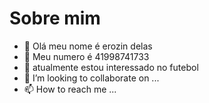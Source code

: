 # Sobre mim

- 👋 Olá meu nome é erozin delas
- 👀 Meu numero é 41998741733
- 🌱 atualmente estou interessado no futebol
- 💞️ I’m looking to collaborate on ...
- 📫 How to reach me ...

<!---
erozin7delas/erozin7delas is a ✨ special ✨ repository because its `README.md` (this file) appears on your GitHub profile.
You can click the Preview link to take a look at your changes.
--->
